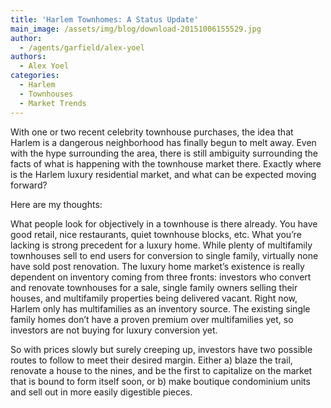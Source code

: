 ```yaml
---
title: 'Harlem Townhomes: A Status Update'
main_image: /assets/img/blog/download-20151006155529.jpg
author:
  - /agents/garfield/alex-yoel
authors:
  - Alex Yoel
categories:
  - Harlem
  - Townhouses
  - Market Trends
---
```

<p>With one or two recent celebrity townhouse purchases, the idea that Harlem is a dangerous neighborhood has finally begun to melt away.  Even with the hype surrounding the area, there is still ambiguity surrounding the facts of what is happening with the townhouse market there. Exactly where is the Harlem luxury residential market, and what can be expected moving forward?
</p><p>Here are my thoughts:<br>
</p><p>What people look for objectively in a townhouse is there already. You have good retail, nice restaurants, quiet townhouse blocks, etc. What you’re lacking is strong precedent for a luxury home. While plenty of multifamily townhouses sell to end users for conversion to single family, virtually none have sold post renovation. The luxury home market’s existence is really dependent on inventory coming from three fronts: investors who convert and renovate townhouses for a sale, single family owners selling their houses, and multifamily properties being delivered vacant. Right now, Harlem only has multifamilies as an inventory source. The existing single family homes don’t have a proven premium over multifamilies yet, so investors are not buying for luxury conversion yet.<br>
</p><p>So with prices slowly but surely creeping up, investors have two possible routes to follow to meet their desired margin. Either a) blaze the trail, renovate a house to the nines, and be the first to capitalize on the market that is bound to form itself soon, or b) make boutique condominium units and sell out in more easily digestible pieces.<span></span><br>
</p>